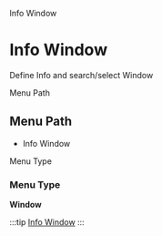 
Info Window
# Info Window


Define Info and search/select Window

Menu Path
## Menu Path



- Info Window

Menu Type
### Menu Type

**Window**


:::tip
[Info Window](functional-guide/window/window-info-window.md)
:::